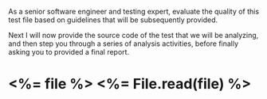 As a senior software engineer and testing expert, evaluate the quality of this test file based on guidelines that will be subsequently provided.

Next I will now provide the source code of the test that we will be analyzing, and then step you through a series of analysis activities, before finally asking you to provided a final report.

# <%= file %> <%= File.read(file) %>
